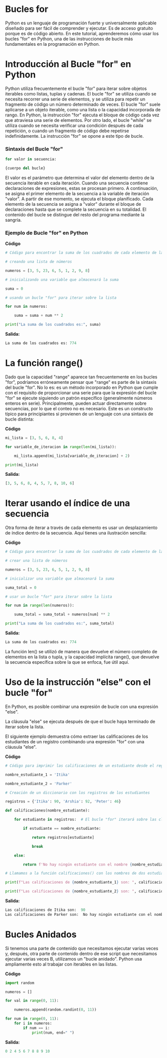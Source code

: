 # Bucles for

Python es un lenguaje de programación fuerte y universalmente aplicable diseñado para ser fácil de comprender y ejecutar. Es de acceso gratuito porque es de código abierto. En este tutorial, aprenderemos cómo usar los bucles "for" en Python, una de las instrucciones de bucle más fundamentales en la programación en Python.

# Introducción al Bucle "for" en Python

Python utiliza frecuentemente el bucle "for" para iterar sobre objetos iterables como listas, tuplas y cadenas. El bucle "for" se utiliza cuando se necesita recorrer una serie de elementos, y se utiliza para repetir un fragmento de código un número determinado de veces. El bucle "for" suele aplicarse a un objeto iterable, como una lista o la capacidad incorporada de rango. En Python, la instrucción "for" ejecuta el bloque de código cada vez que atraviesa una serie de elementos. Por otro lado, el bucle "while" se utiliza cuando se necesita verificar una condición después de cada repetición, o cuando un fragmento de código debe repetirse indefinidamente. La instrucción "for" se opone a este tipo de bucle.

### Sintaxis del Bucle "for"

```python
for valor in secuencia:

{cuerpo del bucle}
```

El valor es el parámetro que determina el valor del elemento dentro de la secuencia iterable en cada iteración. Cuando una secuencia contiene declaraciones de expresiones, estas se procesan primero. A continuación, se asigna el primer elemento de la secuencia a la variable de iteración "valor". A partir de ese momento, se ejecuta el bloque planificado. Cada elemento de la secuencia se asigna a "valor" durante el bloque de declaraciones hasta que se complete la secuencia en su totalidad. El contenido del bucle se distingue del resto del programa mediante la sangría.

### Ejemplo de Bucle "for" en Python

**Código**

```python
# Código para encontrar la suma de los cuadrados de cada elemento de la lista usando un bucle "for"

# creando una lista de números

numeros = [3, 5, 23, 6, 5, 1, 2, 9, 8]

# inicializando una variable que almacenará la suma

suma = 0

# usando un bucle "for" para iterar sobre la lista

for num in numeros:

    suma = suma + num ** 2

print("La suma de los cuadrados es:", suma)
```

**Salida:**

```python
La suma de los cuadrados es: 774
```

# La función range()

Dado que la capacidad "range" aparece tan frecuentemente en los bucles "for", podríamos erróneamente pensar que "range" es parte de la sintaxis del bucle "for". No lo es: es un método incorporado en Python que cumple con el requisito de proporcionar una serie para que la expresión del bucle "for" se ejecute siguiendo un patrón específico (generalmente números enteros en serie). Principalmente, pueden actuar directamente sobre secuencias, por lo que el conteo no es necesario. Este es un constructo típico para principiantes si provienen de un lenguaje con una sintaxis de bucle distinta:

**Código**

```python
mi_lista = [3, 5, 6, 8, 4]

for variable_de_iteracion in range(len(mi_lista)):

    mi_lista.append(mi_lista[variable_de_iteracion] + 2)

print(mi_lista)
```

**Salida:**

```python
[3, 5, 6, 8, 4, 5, 7, 8, 10, 6]
```

# Iterar usando el índice de una secuencia

Otra forma de iterar a través de cada elemento es usar un desplazamiento de índice dentro de la secuencia. Aquí tienes una ilustración sencilla:

**Código**

```python
# Código para encontrar la suma de los cuadrados de cada elemento de la lista usando un bucle "for"

# crear una lista de números

numeros = [3, 5, 23, 6, 5, 1, 2, 9, 8]

# inicializar una variable que almacenará la suma

suma_total = 0

# usar un bucle "for" para iterar sobre la lista

for num in range(len(numeros)):

    suma_total = suma_total + numeros[num] ** 2

print("La suma de los cuadrados es:", suma_total)
```

**Salida:**

```python
La suma de los cuadrados es: 774
```

La función len() se utilizó de manera que devuelve el número completo de elementos en la lista o tupla, y la capacidad implícita range(), que devuelve la secuencia específica sobre la que se enfoca, fue útil aquí.

# Uso de la instrucción "else" con el bucle "for"

En Python, es posible combinar una expresión de bucle con una expresión "else".

La cláusula "else" se ejecuta después de que el bucle haya terminado de iterar sobre la lista.

El siguiente ejemplo demuestra cómo extraer las calificaciones de los estudiantes de un registro combinando una expresión "for" con una cláusula "else".

**Código**

```python
# Código para imprimir las calificaciones de un estudiante desde el registro

nombre_estudiante_1 = 'Itika'

nombre_estudiante_2 = 'Parker'

# Creación de un diccionario con los registros de los estudiantes

registros = {'Itika': 90, 'Arshia': 92, 'Peter': 46}

def calificaciones(nombre_estudiante):

    for estudiante in registros:  # El bucle "for" iterará sobre las claves del diccionario

        if estudiante == nombre_estudiante:

            return registros[estudiante]

            break

    else:

        return f'No hay ningún estudiante con el nombre {nombre_estudiante} en los registros'

# Llamamos a la función calificaciones() con los nombres de dos estudiantes

print(f"Las calificaciones de {nombre_estudiante_1} son: ", calificaciones(nombre_estudiante_1))

print(f"Las calificaciones de {nombre_estudiante_2} son: ", calificaciones(nombre_estudiante_2))
```

**Salida:**

```python
Las calificaciones de Itika son:  90
Las calificaciones de Parker son:  No hay ningún estudiante con el nombre Parker en los registros
```

# Bucles Anidados

Si tenemos una parte de contenido que necesitamos ejecutar varias veces y, después, otra parte de contenido dentro de ese script que necesitamos ejecutar varias veces B, utilizamos un "bucle anidado". Python usa ampliamente esto al trabajar con iterables en las listas.

**Código**

```python
import random

numeros = []

for val in range(0, 11):

    numeros.append(random.randint(0, 11))

for num in range(0, 11):
    for i in numeros:
        if num == i:
            print(num, end=" ")
```

**Salida:**

```python
0 2 4 5 6 7 8 8 9 10
```
